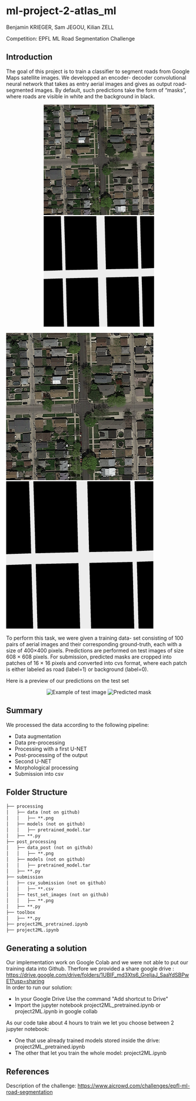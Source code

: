 # ml-project-2-atlas_ml
Benjamin KRIEGER, Sam JEGOU, Kilian ZELL

Competition: EPFL ML Road Segmentation Challenge

## Introduction
The goal of this project is to train a classifier to segment roads
from Google Maps satellite images. We developped an encoder-
decoder convolutional neural network that takes as entry
aerial images and gives as output road-segmented images.
By default, such predictions take the form of “masks”,
where roads are visible in white and the background in
black.

<p align="center">
  <img src="./Images/sat_img.png" title="Example of satellite image" width="300"/>
  <img src="./Images/gt_img.png" title="Corresponding mask" width="300"/>
</p>

![Example of satellite image](./Images/sat_img.png)
!["Corresponding mask](./Images/gt_img.png)

To perform this task, we were given a training data-
set consisting of 100 pairs of aerial images and their
corresponding ground-truth, each with a size of 400×400
pixels. Predictions are performed on test images of size 608 × 608 pixels. 
For submission,
predicted masks are cropped into patches of 16 × 16 pixels
and converted into cvs format, where each patch is either
labeled as road (label=1) or background (label=0).

Here is a preview of our predictions on the test set
<p align="center">
  <img src="./Images/img_test.png" alt="Example of test image" width="300"/>
  <img src="./Images/pred.png" alt="Predicted mask" width="300"/>
</p>

## Summary
We processed the data according to the following pipeline:
  - Data augmentation
  - Data pre-processing 
  - Processing with a first U-NET 
  - Post-processing of the output 
  - Second U-NET 
  - Morphological processing 
  - Submission into csv

## Folder Structure
```
├── processing  
│   ├── data (not on github)  
│   │   ├── **.png  
│   ├── models (not on github)  
│   │   ├── pretrained_model.tar  
│   ├── **.py  
├── post_processing  
│   ├── data_post (not on github)  
│   │   ├── **.png  
│   ├── models (not on github)  
│   │   ├── pretrained_model.tar  
│   ├── **.py  
├── submission  
│   ├── csv_submission (not on github)  
│   │   ├── **.csv  
│   ├── test_set_images (not on github)  
│   │   ├── **.png  
│   ├── **.py  
├── toolbox  
│   ├── **.py  
├── project2ML_pretrained.ipynb  
├── project2ML.ipynb  
```

## Generating a solution
Our implementation work on Google Colab and we were not able to put our training data into Github.
Therfore we provided a share google drive : https://drive.google.com/drive/folders/1UBIF_md3Xts6_GreIjaJ_SaaYdSBPwE1?usp=sharing  
In order to run our solution:
  - In your Google Drive Use the command "Add shortcut to Drive"
  - Import the jupyter notebook project2ML_pretrained.ipynb or project2ML.ipynb in google collab

As our code take about 4 hours to train we let you choose between 2 jupyter notebook: 
- One that use already trained models stored inside the drive: project2ML_pretrained.ipynb
- The other that let you train the whole model: project2ML.ipynb


## References
Description of the challenge: https://www.aicrowd.com/challenges/epfl-ml-road-segmentation
